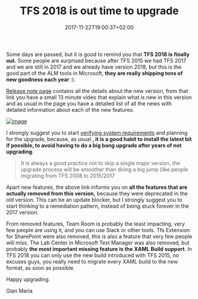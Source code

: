 ﻿---
title: "TFS 2018 is out time to upgrade"
description: ""
date: 2017-11-22T19:00:37+02:00
draft: false
tags: [Team Foundation Server,Visual Studio ALM]
categories: [Team Foundation Server,Visual Studio ALM]
---
Some days are passed, but it is good to remind you that  **TFS 2018 is finally out.** Some people are surprised because after TFS 2015 we had TFS 2017 and we are still in 2017 and we already have version 2018, but this is the good part of the ALM tools in Microsoft,  **they are really shipping tons of new goodness each year** :).

[Release note page](https://www.visualstudio.com/en-us/news/releasenotes/tfs2018-relnotes) contains all the details about the new version, from that link you have a small 13 minute video that explain what is new in this version and as usual in the page you have a detailed list of all the news with detailed information about each of the new features.

[![image](http://www.codewrecks.com/blog/wp-content/uploads/2017/11/image_thumb-3.png "image")](http://www.codewrecks.com/blog/wp-content/uploads/2017/11/image-3.png)

I strongly suggest you to start [verifying system requirements](https://docs.microsoft.com/en-us/vsts/tfs-server/requirements) and planning for the upgrade, because, as usual **, it is a good habit to install the latest bit if possible, to avoid having to do a big bang upgrade after years of not upgrading**.

> It is always a good practice not to skip a single major version, the upgrade process will be smoother than doing a big jump (like people migrating from TFS 2008 to 2015/2017

Apart new features, the above link informs you on  **all the features that are actually removed from this version,** because they were deprecated in the old version. This can be an update blocker, but I strongly suggest you to start thinking to a remediation pattern, instead of being stuck forever in the 2017 version.

From removed features, Team Room is probably the least impacting, very few people are using it, and you can use Slack or other tools. Tfs Extension for SharePoint were also removed, this is also a feature that very few people will miss. The Lab Center in Microsoft Test Manager was also removed, but probably  **the most important missing feature is the XAML Build support**. In TFS 2018 you can only use the new build introduced with TFS 2015, no excuses guys, you really need to migrate every XAML build to the new format, as soon as possible.

Happy upgrading.

Gian Maria
